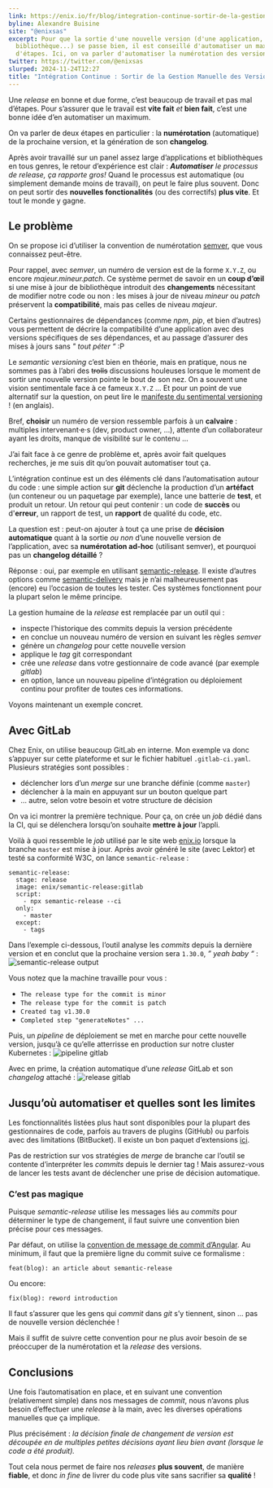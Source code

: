 ```yaml
---
link: https://enix.io/fr/blog/integration-continue-sortir-de-la-gestion-manuelle-des-versions/
byline: Alexandre Buisine
site: "@enixsas"
excerpt: Pour que la sortie d'une nouvelle version (d'une application, d'une
  bibliothèque...) se passe bien, il est conseillé d'automatiser un maximum
  d'étapes. Ici, on va parler d'automatiser la numérotation des versions !
twitter: https://twitter.com/@enixsas
slurped: 2024-11-24T12:27
title: "Intégration Continue : Sortir de la Gestion Manuelle des Versions"
---
```


Une _release_ en bonne et due forme, c’est beaucoup de travail et pas mal d’étapes. Pour s’assurer que le travail est **vite fait** _et_ **bien fait**, c’est une bonne idée d’en automatiser un maximum.

On va parler de deux étapes en particulier : la **numérotation** (automatique) de la prochaine version, et la génération de son **changelog**.

Après avoir travaillé sur un panel assez large d’applications et bibliothèques en tous genres, le retour d’expérience est clair : _**Automatiser** le processus de _release_, ça rapporte gros!_ Quand le processus est automatique (ou simplement demande moins de travail), on peut le faire plus souvent. Donc on peut sortir des **nouvelles fonctionalités** (ou des correctifs) **plus vite**. Et tout le monde y gagne.

## Le problème

On se propose ici d’utiliser la convention de numérotation [semver](https://semver.org/lang/fr/), que vous connaissez peut-être.

Pour rappel, avec _semver_, un numéro de version est de la forme `X.Y.Z`, ou encore _majeur.mineur.patch_. Ce système permet de savoir en un **coup d’œil** si une mise à jour de bibliothèque introduit des **changements** nécessitant de modifier notre code ou non : les mises à jour de niveau _mineur_ ou _patch_ préservent la **compatibilité**, mais pas celles de niveau _majeur_.

Certains gestionnaires de dépendances (comme _npm_, _pip_, et bien d’autres) vous permettent de décrire la compatibilité d’une application avec des versions spécifiques de ses dépendances, et au passage d’assurer des mises à jours sans _" tout péter “_ :P

Le _semantic versioning_ c’est bien en théorie, mais en pratique, nous ne sommes pas à l’abri des ~~trolls~~ discussions houleuses lorsque le moment de sortir une nouvelle version pointe le bout de son nez. On a souvent une vision sentimentale face à ce fameux `X.Y.Z` … Et pour un point de vue alternatif sur la question, on peut lire le [manifeste du sentimental versioning](http://sentimentalversioning.org/) ! (en anglais).

Bref, **choisir** un numéro de version ressemble parfois à un **calvaire** : multiples intervenant·e·s (dev, product owner, …), attente d’un collaborateur ayant les droits, manque de visibilité sur le contenu …

J’ai fait face à ce genre de problème et, après avoir fait quelques recherches, je me suis dit qu’on pouvait automatiser tout ça.

L’intégration continue est un des éléments clé dans l’automatisation autour du code : une simple action sur **git** déclenche la production d’un **artéfact** (un conteneur ou un paquetage par exemple), lance une batterie de **test**, et produit un retour. Un retour qui peut contenir : un code de **succès** ou d'**erreur**, un rapport de test, un **rapport** de qualité du code, etc.

La question est : peut-on ajouter à tout ça une prise de **décision automatique** quant à la sortie _ou non_ d’une nouvelle version de l’application, avec sa **numérotation ad-hoc** (utilisant semver), et pourquoi pas un **changelog détaillé** ?

Réponse : oui, par exemple en utilisant [semantic-release](https://github.com/semantic-release/semantic-release). Il existe d’autres options comme [semantic-delivery](https://gitlab.com/hyper-expanse/open-source/semantic-delivery-gitlab) mais je n’ai malheureusement pas (encore) eu l’occasion de toutes les tester. Ces systèmes fonctionnent pour la plupart selon le même principe.

La gestion humaine de la _release_ est remplacée par un outil qui :

- inspecte l’historique des commits depuis la version précédente
- en conclue un nouveau numéro de version en suivant les règles _semver_
- génère un _changelog_ pour cette nouvelle version
- applique le _tag_ git correspondant
- crée une _release_ dans votre gestionnaire de code avancé (par exemple _gitlab_)
- en option, lance un nouveau pipeline d’intégration ou déploiement continu pour profiter de toutes ces informations.

Voyons maintenant un exemple concret.

## Avec GitLab

Chez Enix, on utilise beaucoup GitLab en interne. Mon exemple va donc s’appuyer sur cette plateforme et sur le fichier habituel `.gitlab-ci.yaml`. Plusieurs stratégies sont possibles :

- déclencher lors d’un _merge_ sur une branche définie (comme `master`)
- déclencher à la main en appuyant sur un bouton quelque part
- … autre, selon votre besoin et votre structure de décision

On va ici montrer la première technique. Pour ça, on crée un _job_ dédié dans la CI, qui se délenchera lorsqu’on souhaite **mettre à jour** l’appli.

Voilà à quoi ressemble le _job_ utilisé par le site web [enix.io](https://enix.io/fr/) lorsque la branche `master` est mise à jour. Après avoir généré le site (avec Lektor) et testé sa conformité W3C, on lance `semantic-release` :

```
semantic-release:
  stage: release
  image: enix/semantic-release:gitlab
  script:
    - npx semantic-release --ci
  only:
    - master
  except:
    - tags
```

Dans l’exemple ci-dessous, l’outil analyse les _commits_ depuis la dernière version et en conclut que la prochaine version sera `1.30.0`, _” yeah baby “_ : ![semantic-release output](https://enix.io/fr/blog/integration-continue-sortir-de-la-gestion-manuelle-des-versions/semantic.webp)

Vous notez que la machine travaille pour vous :

- `The release type for the commit is minor`
- `The release type for the commit is patch`
- `Created tag v1.30.0`
- `Completed step "generateNotes" ...`

Puis, un _pipeline_ de déploiement se met en marche pour cette nouvelle version, jusqu’à ce qu’elle atterrisse en production sur notre cluster Kubernetes : ![pipeline gitlab](https://enix.io/fr/blog/integration-continue-sortir-de-la-gestion-manuelle-des-versions/pipeline.webp)

Avec en prime, la création automatique d’une _release_ GitLab et son _changelog_ attaché : ![release gitlab](https://enix.io/fr/blog/integration-continue-sortir-de-la-gestion-manuelle-des-versions/release.webp)

## Jusqu’où automatiser et quelles sont les limites

Les fonctionnalités listées plus haut sont disponibles pour la plupart des gestionnaires de code, parfois au travers de plugins (GitHub) ou parfois avec des limitations (BitBucket). Il existe un bon paquet d’extensions [ici](https://github.com/semantic-release/semantic-release/blob/master/docs/usage/plugins.md).

Pas de restriction sur vos stratégies de _merge_ de branche car l’outil se contente d’interpréter les _commits_ depuis le dernier tag ! Mais assurez-vous de lancer les tests avant de déclencher une prise de décision automatique.

### C’est pas magique

Puisque _semantic-release_ utilise les messages liés au _commits_ pour déterminer le type de changement, il faut suivre une convention bien précise pour ces messages.

Par défaut, on utilise la [convention de message de commit d’Angular](https://github.com/angular/angular.js/blob/master/DEVELOPERS.md#commits). Au minimum, il faut que la première ligne du commit suive ce formalisme :

```
feat(blog): an article about semantic-release
```

Ou encore:

```
fix(blog): reword introduction
```

Il faut s’assurer que les gens qui _commit_ dans _git_ s’y tiennent, sinon … pas de nouvelle version déclenchée !

Mais il suffit de suivre cette convention pour ne plus avoir besoin de se préoccuper de la numérotation et la _release_ des versions.

## Conclusions

Une fois l’automatisation en place, et en suivant une convention (relativement simple) dans nos messages de _commit_, nous n’avons plus besoin d’effectuer une _release_ à la main, avec les diverses opérations manuelles que ça implique.

Plus précisément : _la décision finale de changement de version est découpée en de multiples petites décisions ayant lieu bien avant (lorsque le code a été produit)._

Tout cela nous permet de faire nos _releases_ **plus souvent**, de manière **fiable**, et donc _in fine_ de livrer du code plus vite sans sacrifier sa **qualité** !